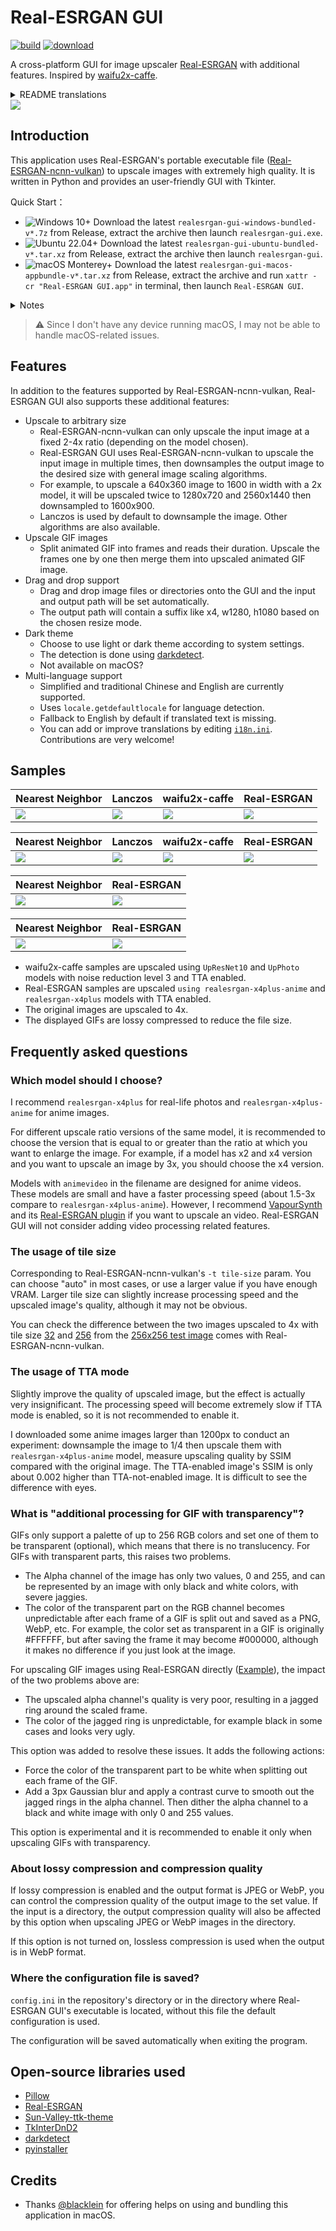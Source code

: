 # Real-ESRGAN GUI

[![build](https://github.com/TransparentLC/realesrgan-gui/actions/workflows/build.yml/badge.svg)](https://github.com/TransparentLC/realesrgan-gui/actions/workflows/build.yml)
[![download](https://img.shields.io/github/downloads/TransparentLC/realesrgan-gui/total.svg)](https://github.com/TransparentLC/realesrgan-gui/releases)

A cross-platform GUI for image upscaler [Real-ESRGAN](https://github.com/xinntao/Real-ESRGAN) with additional features. Inspired by [waifu2x-caffe](https://github.com/lltcggie/waifu2x-caffe).

<details>

<summary>README translations</summary>

* [简体中文 (Simplified Chinese)](https://github.com/TransparentLC/realesrgan-gui/blob/master/README.md)
* [English](https://github.com/TransparentLC/realesrgan-gui/blob/master/README.en-US.md)
* [Ukrainian (Українська)](https://github.com/TransparentLC/realesrgan-gui/blob/master/README.uk-UA.md) Translated by [@kirill0ermakov](https://github.com/kirill0ermakov)

</details>

<picture>
    <source media="(prefers-color-scheme:dark)" srcset="https://user-images.githubusercontent.com/47057319/219046059-6611f26b-c558-436e-a1d2-9576d355c2c6.png">
    <img src="https://user-images.githubusercontent.com/47057319/219046017-467f4020-5257-4938-9bfe-b6ab6c65b706.png">
</picture>

## Introduction

This application uses Real-ESRGAN's portable executable file ([Real-ESRGAN-ncnn-vulkan](https://github.com/xinntao/Real-ESRGAN-ncnn-vulkan)) to upscale images with extremely high quality. It is written in Python and provides an user-friendly GUI with Tkinter.

Quick Start：

* ![Windows 10+](https://img.shields.io/badge/Windows-10+-06b?logo=windows) Download the latest `realesrgan-gui-windows-bundled-v*.7z` from Release, extract the archive then launch `realesrgan-gui.exe`.
* ![Ubuntu 22.04+](https://img.shields.io/badge/Ubuntu-22.04+-e52?logo=ubuntu) Download the latest `realesrgan-gui-ubuntu-bundled-v*.tar.xz` from Release, extract the archive then launch `realesrgan-gui`.
* ![macOS Monterey+](https://img.shields.io/badge/macOS-Monterey+-111?logo=apple) Download the latest `realesrgan-gui-macos-appbundle-v*.tar.xz` from Release, extract the archive and run `xattr -cr "Real-ESRGAN GUI.app"` in terminal, then launch `Real-ESRGAN GUI`.

<details>

<summary>Notes</summary>

* Real-ESRGAN-ncnn-vulkan's executable file and models are not contained in  `realesrgan-gui-windows.7z` and `realesrgan-gui-ubuntu.tar.xz`. You have to download manually from [here](https://github.com/xinntao/Real-ESRGAN/releases) and extract them to the directory where Real-ESRGAN GUI's executable file is located.
* The artifacts in GitHub Actions are built based on the latest commits. They don't contain Real-ESRGAN-ncnn-vulkan's executable file and models either.
* Use Python 3.10 or above if you want to run Real-ESRGAN GUI from source. Don't forget to install the dependcies by `pip install -r requirements.txt` and extract Real-ESRGAN-ncnn-vulkan to the repository before running `python main.py`.
* It may be possible to run Real-ESRGAN GUI in other Linux distributions, but I have not tested it.

</details>

> ⚠️ Since I don't have any device running macOS, I may not be able to handle macOS-related issues.

## Features

In addition to the features supported by Real-ESRGAN-ncnn-vulkan, Real-ESRGAN GUI also supports these additional features:

* Upscale to arbitrary size
    * Real-ESRGAN-ncnn-vulkan can only upscale the input image at a fixed 2-4x ratio (depending on the model chosen).
    * Real-ESRGAN GUI uses Real-ESRGAN-ncnn-vulkan to upscale the input image  in multiple times, then downsamples the output image to the desired size  with general image scaling algorithms.
    * For example, to upscale a 640x360 image to 1600 in width with a 2x model, it will be upscaled twice to 1280x720 and 2560x1440 then downsampled to 1600x900.
    * Lanczos is used by default to downsample the image. Other algorithms are also available.
* Upscale GIF images
    * Split animated GIF into frames and reads their duration. Upscale the frames one by one then merge them into upscaled animated GIF image.
* Drag and drop support
    * Drag and drop image files or directories onto the GUI and the input and output path will be set automatically.
    * The output path will contain a suffix like x4, w1280, h1080 based on the chosen resize mode.
* Dark theme
    * Choose to use light or dark theme according to system settings.
    * The detection is done using [darkdetect](https://github.com/albertosottile/darkdetect).
    * Not available on macOS?
* Multi-language support
    * Simplified and traditional Chinese and English are currently supported.
    * Uses `locale.getdefaultlocale` for language detection.
    * Fallback to English by default if translated text is missing.
    * You can add or improve translations by editing [`i18n.ini`](https://github.com/TransparentLC/realesrgan-gui/blob/master/i18n.ini). Contributions are very welcome!

## Samples

| Nearest Neighbor | Lanczos | waifu2x-caffe | Real-ESRGAN |
| --- | --- | --- | --- |
| ![](https://user-images.githubusercontent.com/47057319/166262181-cf1e6c02-a8d2-4d49-88d9-1dfe65107c18.png) | ![](https://user-images.githubusercontent.com/47057319/166262508-32010b72-76b1-4edb-ba8a-f850283873ea.png) | ![](https://user-images.githubusercontent.com/47057319/166262200-a350b33b-9ebb-4159-889c-38d9d5bba386.png) | ![](https://user-images.githubusercontent.com/47057319/166262192-735fb21b-7452-48fe-b99d-ed8233af6d31.png) |

| Nearest Neighbor | Lanczos | waifu2x-caffe | Real-ESRGAN |
| --- | --- | --- | --- |
| ![](https://user-images.githubusercontent.com/47057319/166262217-7623a30d-e4e9-46e4-a869-1dcabdbbd74e.png) | ![](https://user-images.githubusercontent.com/47057319/166262210-a836ed72-b197-4f5f-bcfd-3e459ebf5776.png) | ![](https://user-images.githubusercontent.com/47057319/166262243-810b894d-657d-4a84-84bb-88e76845404f.png) | ![](https://user-images.githubusercontent.com/47057319/166262229-6bc75e4b-9980-4c14-b4e4-4c0d53642a35.png) |

| Nearest Neighbor | Real-ESRGAN |
| --- | --- |
| ![](https://user-images.githubusercontent.com/47057319/168476063-28a142d4-87ef-491e-b50e-6c981236133f.gif) | ![](https://user-images.githubusercontent.com/47057319/168476067-68e76ed6-9589-44f8-ada8-2792dda0ded4.gif) |

| Nearest Neighbor | Real-ESRGAN |
| --- | --- |
| ![](https://user-images.githubusercontent.com/47057319/170270314-dce674be-e1d3-433f-a71f-763983b33e97.gif) | ![](https://user-images.githubusercontent.com/47057319/170273963-4b11551b-44e7-42f8-b0fd-5b2599087a95.gif) |

* waifu2x-caffe samples are upscaled using `UpResNet10` and `UpPhoto` models with noise reduction level 3 and TTA enabled.
* Real-ESRGAN samples are upscaled `using realesrgan-x4plus-anime` and `realesrgan-x4plus` models with TTA enabled.
* The original images are upscaled to 4x.
* The displayed GIFs are lossy compressed to reduce the file size.

## Frequently asked questions

### Which model should I choose?

I recommend `realesrgan-x4plus` for real-life photos and `realesrgan-x4plus-anime` for anime images.

For different upscale ratio versions of the same model, it is recommended to choose the version that is equal to or greater than the ratio at which you want to enlarge the image. For example, if a model has x2 and x4 version and you want to upscale an image by 3x, you should choose the x4 version.

Models with `animevideo` in the filename are designed for anime videos. These models are small and have a faster processing speed (about 1.5-3x compare to `realesrgan-x4plus-anime`). However, I recommend [VapourSynth](https://www.vapoursynth.com/) and its [Real-ESRGAN plugin](https://github.com/HolyWu/vs-realesrgan) if you want to upscale an video. Real-ESRGAN GUI will not consider adding video processing related features.

### The usage of tile size

Corresponding to Real-ESRGAN-ncnn-vulkan's `-t tile-size` param. You can choose "auto" in most cases, or use a larger value if you have enough VRAM. Larger tile size can slightly increase processing speed and the upscaled image's quality, although it may not be obvious.

You can check the difference between the two images upscaled to 4x with tile size [32](https://user-images.githubusercontent.com/47057319/168460056-1aaf420a-c2d0-4bbf-a350-703f69cd947f.png) and [256](https://user-images.githubusercontent.com/47057319/168460053-0c34296f-a5c7-447c-9f34-e86b6ebc7035.png) from the [256x256 test image](https://github.com/xinntao/Real-ESRGAN-ncnn-vulkan/blob/master/images/input2.jpg) comes with Real-ESRGAN-ncnn-vulkan.

### The usage of TTA mode

Slightly improve the quality of upscaled image, but the effect is actually very insignificant. The processing speed will become extremely slow if TTA mode is enabled, so it is not recommended to enable it.

I downloaded some anime images larger than 1200px to conduct an experiment: downsample the image to 1/4 then upscale them with `realesrgan-x4plus-anime` model, measure upscaling quality by SSIM compared with the original image. The TTA-enabled image's SSIM is only about 0.002 higher than TTA-not-enabled image. It is difficult to see the difference with eyes.

### What is "additional processing for GIF with transparency"?

GIFs only support a palette of up to 256 RGB colors and set one of them to be transparent (optional), which means that there is no translucency. For GIFs with transparent parts, this raises two problems.

* The Alpha channel of the image has only two values, 0 and 255, and can be represented by an image with only black and white colors, with severe jaggies.
* The color of the transparent part on the RGB channel becomes unpredictable after each frame of a GIF is split out and saved as a PNG, WebP, etc. For example, the color set as transparent in a GIF is originally #FFFFFF, but after saving the frame it may become #000000, although it makes no difference if you just look at the image.

For upscaling GIF images using Real-ESRGAN directly ([Example](https://user-images.githubusercontent.com/47057319/170273973-d9743d66-d6df-42c2-8fe8-b123fa6edb98.gif)), the impact of the two problems above are:

* The upscaled alpha channel's quality is very poor, resulting in a jagged ring around the scaled frame.
* The color of the jagged ring is unpredictable, for example black in some cases and looks very ugly.

This option was added to resolve these issues. It adds the following actions:

* Force the color of the transparent part to be white when splitting out each frame of the GIF.
* Add a 3px Gaussian blur and apply a contrast curve to smooth out the jagged rings in the alpha channel. Then dither the alpha channel to a black and white image with only 0 and 255 values.

This option is experimental and it is recommended to enable it only when upscaling GIFs with transparency.

### About lossy compression and compression quality

If lossy compression is enabled and the output format is JPEG or WebP, you can control the compression quality of the output image to the set value. If the input is a directory, the output compression quality will also be affected by this option when upscaling JPEG or WebP images in the directory.

If this option is not turned on, lossless compression is used when the output is in WebP format.

### Where the configuration file is saved?

`config.ini` in the repository's directory or in the directory where Real-ESRGAN GUI's executable is located, without this file the default configuration is used.

The configuration will be saved automatically when exiting the program.

## Open-source libraries used

* [Pillow](https://github.com/python-pillow/Pillow)
* [Real-ESRGAN](https://github.com/xinntao/Real-ESRGAN)
* [Sun-Valley-ttk-theme](https://github.com/rdbende/Sun-Valley-ttk-theme)
* [TkInterDnD2](https://github.com/pmgagne/tkinterdnd2)
* [darkdetect](https://github.com/albertosottile/darkdetect)
* [pyinstaller](https://github.com/pyinstaller/pyinstaller)

## Credits

* Thanks [@blacklein](https://github.com/blacklein) for offering helps on using and bundling this application in macOS.
